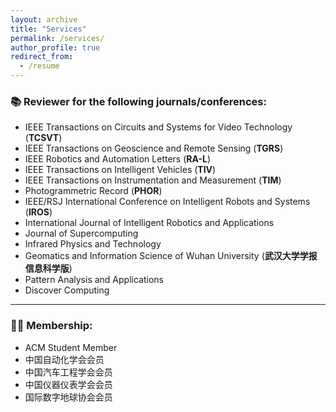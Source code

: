 ```yaml
---
layout: archive
title: "Services"
permalink: /services/
author_profile: true
redirect_from:
  - /resume
---
```

### 📚 **Reviewer for the following journals/conferences**:

- IEEE Transactions on Circuits and Systems for Video Technology (**TCSVT**)
- IEEE Transactions on Geoscience and Remote Sensing (**TGRS**)
- IEEE Robotics and Automation Letters (**RA-L**)
- IEEE Transactions on Intelligent Vehicles (**TIV**)
- IEEE Transactions on Instrumentation and Measurement (**TIM**)
- Photogrammetric Record (**PHOR**)
- IEEE/RSJ International Conference on Intelligent Robots and Systems (**IROS**)
- International Journal of Intelligent Robotics and Applications
- Journal of Supercomputing
- Infrared Physics and Technology
- Geomatics and Information Science of Wuhan University (**武汉大学学报信息科学版**)
- Pattern Analysis and Applications
- Discover Computing

---

### 🧑‍💼 **Membership**:
- ACM Student Member
- 中国自动化学会会员
- 中国汽车工程学会会员
- 中国仪器仪表学会会员
- 国际数字地球协会会员